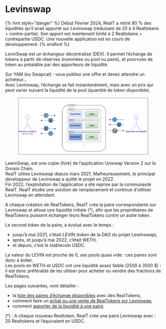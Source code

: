 # Levinswap

{% hint style="danger" %}
Début Février 2024, RealT a retiré 80 % des liquidités qu'il avait apporté sur Levinswap (réduisant de 20 à 4 Realtokens + contre-partie). Son apport est maintenant limité à 2 Realtokens + contrepartie USDC. Une nouvelle application est en cours de développement.
{% endhint %}

LevinSwap est un échangeur décentralisé (DEX). Il permet l’échange de tokens à partir de réserves (nommées ou pool ou paire), et pourvues de token au préalable par des apporteurs de liquidité.

Sur YAM (ou Swapcat) : vous publiez une offre et devez attendre un acheteur...\
Avec Levinswap, l’échange se fait instantanément, mais avec un prix qui peut varier suivant la liquidité de la pool (quantité de token disponible).

<figure><img src="../../../.gitbook/assets/image (1) (1) (1) (1) (1) (1) (1) (1) (1) (1) (1) (1) (1) (1) (1) (1) (1) (1) (1) (1) (1) (1) (1) (1) (1) (1).png" alt="" width="563"><figcaption></figcaption></figure>

LewinSwap, est une copie (fork) de l’application Uniswap Version 2 sur la Gnosis Chain.\
RealT utilise Levinswap depuis mars 2021. Malheureusement, le principal développeur de Levinswap a quitté le projet en 2022. \
Fin 2022, l’exploitation de l’application a été reprise par la communauté RealT. RealT étudie une solution de remplacement et continue d'utiliser Levinswap en attendant.

A chaque création de RealTokens, RealT crée la paire correspondante sur Levinswap et alloue une liquidité initiale (\*), afin que les propriétaires de RealTokens puissent échanger leurs RealTokens contre un autre token.

Le second token de la paire, a évolué avec le temps :

* jusqu’à mai 2021, c’était LEVIN (token de la DAO du projet Lewinswap),
* après, et jusqu’à mai 2022, c’était WETH,
* et depuis, c’est le stablecoin USDC.

La valeur du LEVIN est proche de 0, ses pools quasi vide : ces paires sont donc à éviter.\
Les pools en WETH et USDC ont une liquidité assez faible (2500 à 3500 $) : il est donc préférable de les utiliser pour acheter ou vendre des fractions de RealTokens.

Les pages suivantes, vont détailler :

* la [liste des paires d’échange disponibles](liste-des-paires-avec-realtoken.md) avec des RealTokens,
* comment faire un [achat ou une vente de RealTokens sur Levinswap](acheter-ou-vendre-sur-levinswap.md),
* comment [apporter de la liquidité à une paire](apport-de-liquidite.md).

(\*) : A chaque nouveau Realtoken, RealT crée une paire Levinswap avec : 20 Realtokens et l’équivalent en USDC.

